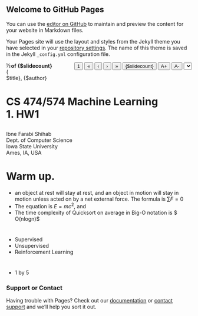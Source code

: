 ## Welcome to GitHub Pages

You can use the [editor on GitHub](https://github.com/farabi1038/COMS574/edit/gh-pages/index.md) to maintain and preview the content for your website in Markdown files.


Your Pages site will use the layout and styles from the Jekyll theme you have selected in your [repository settings](https://github.com/farabi1038/COMS574/settings). The name of this theme is saved in the Jekyll `_config.yml` configuration file.




<?xml version="1.0" encoding="utf-8"?>
<!DOCTYPE html PUBLIC "-//W3C//DTD XHTML 1.0 Strict//EN"
 "http://www.w3.org/TR/xhtml1/DTD/xhtml1-strict.dtd">
<html xmlns="http://www.w3.org/1999/xhtml">
<head>
  <meta http-equiv="Content-Type" content="text/html; charset=utf-8" />
  <meta http-equiv="Content-Style-Type" content="text/css" />
  <meta name="generator" content="pandoc" />
  <title>CS 474/574 Machine Learning 1. HW1</title>
  <style type="text/css">
    code{white-space: pre-wrap;}
    span.smallcaps{font-variant: small-caps;}
    span.underline{text-decoration: underline;}
    div.column{display: inline-block; vertical-align: top; width: 50%;}
    div.hanging-indent{margin-left: 1.5em; text-indent: -1.5em;}
    ul.task-list{list-style: none;}
    .display.math{display: block; text-align: center; margin: 0.5rem auto;}
  </style>
  <link rel="stylesheet" type="text/css" media="screen, projection, print"
    href="slideous/slideous.css" />
  
  <script src="slideous/slideous.js"
    charset="utf-8" type="text/javascript"></script>
</head>
<body>
<div id="statusbar">
<span style="float:right;">
<span style="margin-right:4em;font-weight:bold;"><span id="slideidx"></span> of {$slidecount}</span>
<button id="homebutton" title="first slide">1</button>
<button id="prevslidebutton" title="previous slide">&laquo;</button>
<button id="previtembutton" title="previous item">&lsaquo;</button>
<button id="nextitembutton" title="next item">&rsaquo;</button>
<button id="nextslidebutton" title="next slide">&raquo;</button>
<button id="endbutton" title="last slide">{$slidecount}</button>
<button id="incfontbutton" title="content">A+</button>
<button id="decfontbutton" title="first slide">A-</button>
<select id="tocbox" size="1"><option></option></select>
</span>
<span id="eos">&frac12;</span>
<span title="{$location}, {$date}">{$title}, {$author}</span>
</div>
<div class="slide titlepage">
  <h1 class="title"><p>CS 474/574 Machine Learning<br />
1. HW1</p></h1>
  <p class="author">
<p>Ibne Farabi Shihab<br />
Dept. of Computer Science<br />
Iowa State University<br />
Ames, IA, USA<br />
</p>
  </p>
</div>
<div class="slide section level1">

<div style="page-break-after: always;">

</div>
</div>
<div id="warm-up." class="slide section level1">
<h1>Warm up.</h1>
<ul>
<li>an object at rest will stay at rest, and an object in motion will stay in motion unless acted on by a net external force. The formula is <span class="math inline">∑<em>F</em> = 0</span></li>
<li>The equation is <span class="math inline"><em>E</em> = <em>m</em><em>c</em><sup>2</sup></span>, and</li>
<li>The time complexity of Quicksort on average in Big-O notation is $ O(nlogn)$</li>
</ul>
<div style="page-break-after: always;">

</div>
</div>
<div id="section" class="slide section level1">
<h1></h1>
<ul>
<li>Supervised</li>
<li>Unsupervised</li>
<li>Reinforcement Learning</li>
</ul>
</div>
<div id="section-1" class="slide section level1">
<h1></h1>
<div style="page-break-after: always;">

</div>
<ul>
<li>1 by 5</li>
</ul>
</div>
</body>
</html>


### Support or Contact

Having trouble with Pages? Check out our [documentation](https://docs.github.com/categories/github-pages-basics/) or [contact support](https://support.github.com/contact) and we’ll help you sort it out.
